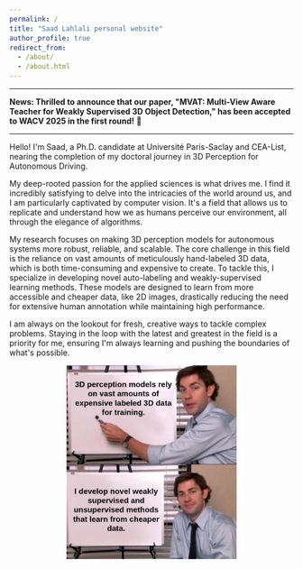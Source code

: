 ```yaml
---
permalink: /
title: "Saad Lahlali personal website"
author_profile: true
redirect_from: 
  - /about/
  - /about.html
---
```


-----
**News: Thrilled to announce that our paper, "MVAT: Multi-View Aware Teacher for Weakly Supervised 3D Object Detection," has been accepted to WACV 2025 in the first round!** 🎉

-----

Hello\! I'm Saad, a Ph.D. candidate at Université Paris-Saclay and CEA-List, nearing the completion of my doctoral journey in 3D Perception for Autonomous Driving.

My deep-rooted passion for the applied sciences is what drives me. I find it incredibly satisfying to delve into the intricacies of the world around us, and I am particularly captivated by computer vision. It's a field that allows us to replicate and understand how we as humans perceive our environment, all through the elegance of algorithms.

My research focuses on making 3D perception models for autonomous systems more robust, reliable, and scalable. The core challenge in this field is the reliance on vast amounts of meticulously hand-labeled 3D data, which is both time-consuming and expensive to create. To tackle this, I specialize in developing novel auto-labeling and weakly-supervised learning methods. These models are designed to learn from more accessible and cheaper data, like 2D images, drastically reducing the need for extensive human annotation while maintaining high performance.

I am always on the lookout for fresh, creative ways to tackle complex problems. Staying in the loop with the latest and greatest in the field is a priority for me, ensuring I'm always learning and pushing the boundaries of what's possible.

<div align="center">
  <img src="images/jim.jpg" alt="My Bio Picture" width="60%">
</div>